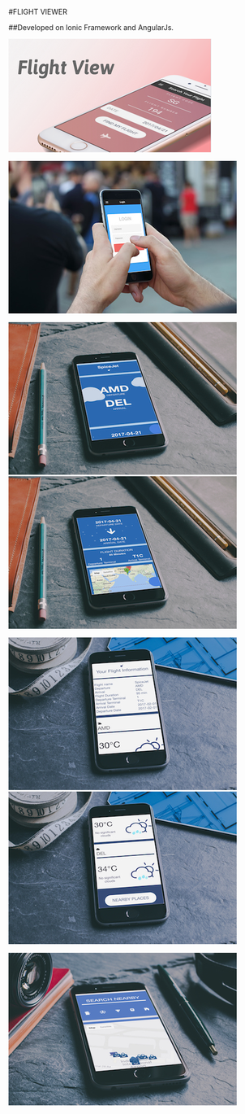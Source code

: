 #FLIGHT VIEWER

##Developed on Ionic Framework and AngularJs.


![pageres](screenshots/cover.png "Main")


![pageres](screenshots/login.jpg "login")


![alt text](screenshots/details1.jpg "Main")![alt text](screenshots/details2.jpg "Main")


![alt text](screenshots/info1.jpg "Main")![alt text](screenshots/info2.jpg "Main")

![alt text](screenshots/nearby.jpg "nearby")



